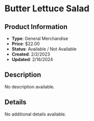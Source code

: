 # Butter Lettuce Salad

## Product Information
- **Type**: General Merchandise
- **Price**: $22.00
- **Status**: Available / Not Available
- **Created**: 2/2/2023
- **Updated**: 2/16/2024

## Description
No description available.



## Details
No additional details available.
